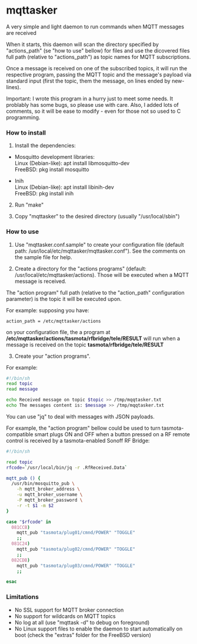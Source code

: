 # mqttasker
A very simple and light daemon to run commands when MQTT messages are received

When it starts, this daemon will scan the directory specified by "actions_path" (se "how to use" bellow) for files and use the dicovered files full path (relative to "actions_path") as topic names for MQTT subscriptions.

Once a message is received on one of the subscribed topics, it will run the respective program, passing the MQTT topic and the message's payload via standard input (first the topic, them the message, on lines ended by new-lines).

Important: I wrote this program in a hurry just to meet some needs.  It problably has some bugs, so please use with care.  Also, I added lots of comments, so it will be ease to modify - even for those not so used to C programming.

### How to install

1. Install the dependencies:

* Mosquitto development libraries:\
  Linux (Debian-like): apt install libmosquitto-dev\
  FreeBSD: pkg install mosquitto

* Inih\
  Linux (Debian-like): apt install libinih-dev\
  FreeBSD: pkg install inih

2. Run "make"

3. Copy "mqttasker" to the desired directory (usually "/usr/local/sbin")


### How to use

1. Use "mqttasker.conf.sample" to create your configuration file (default path: /usr/local/etc/mqttasker/mqttasker.conf").  See the comments on the sample file for help.

2. Create a directory for the "actions programs" (default: /usr/local/etc/mqttasker/actions).  Those will be executed when a MQTT message is received.

The "action program" full path (relative to the "action_path" configuration parameter) is the topic it will be executed upon.

For example: supposing you have:

```
action_path = /etc/mqttasker/actions
```

on your configuration file, the a program at **/etc/mqttasker/actions/tasmota/rfbridge/tele/RESULT** will run when a message is received on the topic **tasmota/rfbridge/tele/RESULT**

3. Create your "action programs".

For example:

```sh
#!/bin/sh
read topic
read message

echo Received message on topic $topic >> /tmp/mqqtasker.txt
echo The messages content is: $message >> /tmp/mqqtasker.txt
```

You can use "jq" to deal with messages with JSON payloads.

For example, the "action program" bellow could be used to turn tasmota-compatible smart plugs ON and OFF when a button pressed on a RF remote control is received by a tasmota-enabled Sonoff RF Bridge:

```sh
#!/bin/sh

read topic
rfcode=`/usr/local/bin/jq -r .RfReceived.Data`

mqtt_pub () {
  /usr/bin/mosquitto_pub \
    -h mqtt_broker_address \
    -u mqtt_broker_username \
    -P mqtt_broker_password \
    -r -t $1 -m $2
}

case "$rfcode" in
  081CCB)
    mqtt_pub "tasmota/plug01/cmnd/POWER" "TOGGLE"
    ;;
  081C24)
    mqtt_pub "tasmota/plug02/cmnd/POWER" "TOGGLE"
    ;;
  082CDB)
    mqtt_pub "tasmota/plug03/cmnd/POWER" "TOGGLE"
    ;;

esac
```

### Limitations

* No SSL support for MQTT broker connection
* No support for wildcards on MQTT topics
* No log at all (use "mqttask -d" to debug on foreground)
* No Linux support files to enable the daemon to start automatically on boot (check the "extras" folder for the FreeBSD version)

